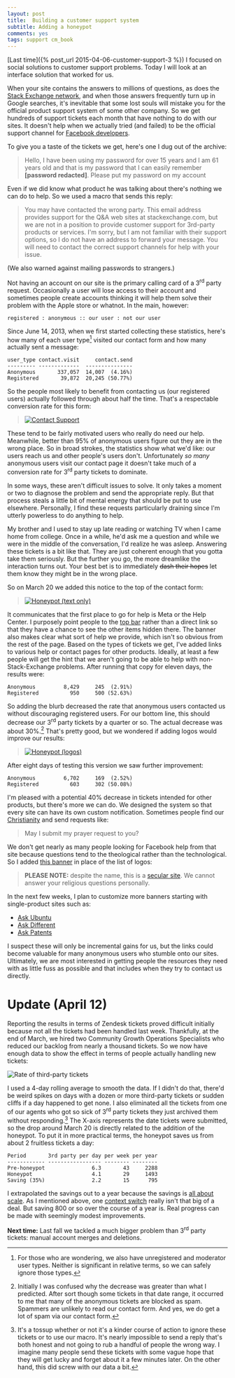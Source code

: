 ```yaml
---
layout: post
title:  Building a customer support system
subtitle: Adding a honeypot
comments: yes
tags: support cm_book
---
```


[Last time]({% post_url 2015-04-06-customer-support-3 %}) I focused on
social solutions to customer support problems. Today I will look at an
interface solution that worked for us.

When your site contains the answers to millions of questions, as does
the [Stack Exchange network](https://stackexchange.com/sites#answers),
and when those answers frequently turn up in Google searches, it's
inevitable that some lost souls will mistake you for the official
product support system of some other company. So we get hundreds of
support tickets each month that have nothing to do with our sites. It
doesn't help when we actually tried (and failed) to be the official
support channel for
[Facebook developers](https://blog.stackoverflow.com/2011/08/facebook-stackoverflow/).

To give you a taste of the tickets we get, here's one I dug out of the
archive:

> Hello, I have been using my password for over 15 years and I am 61
> years old and that is my password that I can easily remember
> **[password redacted]**. Please put my password on my account

Even if we did know what product he was talking about there's nothing
we can do to help. So we used a macro that sends this reply:

> You may have contacted the wrong party. This email address provides
> support for the Q&A web sites at stackexchange.com, but we are not
> in a position to provide customer support for 3rd-party products or
> services. I'm sorry, but I am not familiar with their support
> options, so I do not have an address to forward your message. You
> will need to contact the correct support channels for help with your
> issue.

(We also warned against mailing passwords to strangers.)

Not having an account on our site is the primary calling card of a
3<sup>rd</sup> party request. Occasionally a user will lose access to
their account and sometimes people create accounts thinking it will
help them solve their problem with the Apple store or whatnot. In the
main, however:

    registered : anonymous :: our user : not our user

Since June 14, 2013, when we first started collecting these
statistics, here's how many of each user type[^1] visited our contact form
and how many actually sent a message:

    user_type contact.visit     contact.send
    --------- -------------  ---------------
    Anonymous       337,057  14,007  (4.16%) 
    Registered       39,872  20,245 (50.77%)

So the people most likely to benefit from contacting us (our
registered users) actually followed through about half the
time. That's a respectable conversion rate for this form:

> [![Contact Support](/images/GMlAl.png)](https://meta.stackexchange.com/contact)

These tend to be fairly motivated users who really do need our
help. Meanwhile, better than 95% of anonymous users figure out they
are in the wrong place. So in broad strokes, the statistics show what
we'd like: our users reach us and other people's users
don't. Unfortunately _so many_ anonymous users visit our contact page
it doesn't take much of a conversion rate for 3<sup>rd</sup> party
tickets to dominate.

In some ways, these aren't difficult issues to solve. It only takes a
moment or two to diagnose the problem and send the appropriate
reply. But that process steals a little bit of mental energy that
should be put to use elsewhere. Personally, I find these requests
particularly draining since I'm utterly powerless to do anything to
help. 

My brother and I used to stay up late reading or watching TV when I
came home from college. Once in a while, he'd ask me a question and
while we were in the middle of the conversation, I'd realize he was
asleep. Answering these tickets is a bit like that. They are just
coherent enough that you gotta take them seriously. But the further
you go, the more dreamlike the interaction turns out. Your best bet is
to immediately <strike>dash their hopes</strike> let them know they
might be in the wrong place.

So on March 20 we added this notice to the top of the contact form:

> [![Honeypot (text only)](/images/R6B3F.png)](https://meta.stackexchange.com/contact)

It communicates that the first place to go for help is Meta or the
Help Center. I purposely point people to the
[top bar](https://blog.stackoverflow.com/2013/12/a-new-top-bar-for-stack-exchange/)
rather than a direct link so that they have a chance to see the other
items hidden there. The banner also makes clear what sort of help we
provide, which isn't so obvious from the rest of the page. Based on
the types of tickets we get, I've added links to various help or
contact pages for other products. Ideally, at least a few people will
get the hint that we aren't going to be able to help with
non-Stack-Exchange problems. After running that copy for eleven days,
the results were:

    Anonymous         8,429     245  (2.91%)
    Registered          950     500 (52.63%)

So adding the blurb decreased the rate that anonymous users contacted
us without discouraging registered users. For our bottom line, this
should decrease our 3<sup>rd</sup> party tickets by a quarter or
so. The actual decrease was about 30%.[^2] That's pretty good, but
we wondered if adding logos would improve our results:

> [![Honeypot (logos)](/images/rAcwz.png)](https://meta.stackexchange.com/contact)

After eight days of testing this version we saw further improvement:

    Anonymous         6,702     169  (2.52%)
    Registered          603     302 (50.08%)

I'm pleased with a potential 40% decrease in tickets intended for
other products, but there's more we can do. We designed the system so
that every site can have its own custom notification. Sometimes people
find our [Christianity](https://christianity.stackexchange.com) and
send requests like:

> May I submit my prayer request to you?

We don't get nearly as many people looking for Facebook help from that
site because questions tend to the theological rather than the
technological. So I added
[this banner](https://christianity.stackexchange.com/contact) in place
of the list of logos:

> **PLEASE NOTE:** despite the name, this is a
> [secular site](https://meta.christianity.stackexchange.com/questions/193/brothers-we-are-not-christians). We
> cannot answer your religious questions personally.

In the next few weeks, I plan to customize more banners starting with
single-product sites such as:

* [Ask Ubuntu](https://askubuntu.com/contact)
* [Ask Different](https://apple.stackexchange.com/contact)
* [Ask Patents](https://patents.stackexchange.com/contact)

I suspect these will only be incremental gains for us, but the links
could become valuable for many anonymous users who stumble onto our
sites. Ultimately, we are most interested in getting people the
resources they need with as little fuss as possible and that includes
when they try to contact us directly.

# Update (April 12)

Reporting the results in terms of Zendesk tickets proved difficult
initially because not all the tickets had been handled last
week. Thankfully, at the end of March, we hired two Community Growth
Operations Specialists who reduced our backlog from nearly a thousand
tickets. So we now have enough data to show the effect in terms of
people actually handling new tickets:

![Rate of third-party tickets](/images/3rd_party-rate.png)

I used a 4-day rolling average to smooth the data. If I didn't do
that, there'd be weird spikes on days with a dozen or more third-party
tickets or sudden cliffs if a day happened to get none. I also
eliminated all the tickets from one of our agents who got so sick of
3<sup>rd</sup> party tickets they just archived them without
responding.[^3] The X-axis represents the date tickets were submitted,
so the drop around March 20 is directly related to the addition of the
honeypot. To put it in more practical terms, the honeypot saves us
from about 2 fruitless tickets a day:

    Period       3rd party per day per week per year
    ------------ ----------------- -------- --------
    Pre-honeypot               6.3       43     2288
    Honeypot                   4.1       29     1493
    Saving (35%)               2.2       15      795

I extrapolated the savings out to a year because the savings is
[all about scale](https://meta.stackoverflow.com/questions/251175/stack-overflow-is-not-yet-a-vast-wasteland-a-history-of-moderator-tooling). As
I mentioned above, one
[context switch](https://www.joelonsoftware.com/articles/fog0000000022.html)
really isn't that big of a deal. But saving 800 or so over the course
of a year is. Real progress can be made with seemingly modest
improvements.

**Next time:** Last fall we tackled a much bigger problem than
  3<sup>rd</sup> party tickets: manual account merges and deletions.




[^1]: For those who are wondering, we also have unregistered and
      moderator user types. Neither is significant in relative terms,
      so we can safely ignore those types.

[^2]: Initially I was confused why the decrease was greater than what
      I predicted. After sort though some tickets in that date range,
      it occurred to me that many of the anonymous tickets are blocked
      as spam. Spammers are unlikely to read our contact form. And
      yes, we do get a lot of spam via our contact form.

[^3]: It's a tossup whether or not it's a kinder course of action to
      ignore these tickets or to use our macro. It's nearly impossible
      to send a reply that's both honest and not going to rub a
      handful of people the wrong way. I imagine many people send
      these tickets with some vague hope that they will get lucky and
      forget about it a few minutes later. On the other hand, this did
      screw with our data a bit.

<!--  LocalWords:  Zendesk LocalWords login Shog heyer  wikipedia api
 -->
<!--  LocalWords:  Spolsky's html OpenID unbanned Uber Uber's uber
 -->
<!--  LocalWords:  http png stackexchange url
 -->

